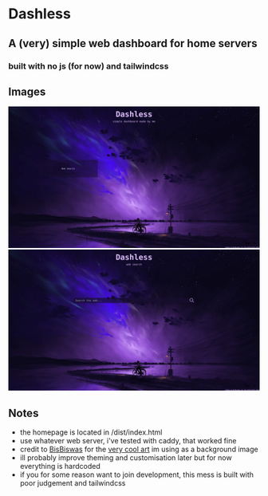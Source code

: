 # Dashless

## A (very) simple web dashboard for home servers
### built with no js (for now) and tailwindcss

## Images
![Dashless home page](/images/index.png "Dashless home page")
![Dashless web search](/images/web.png "Dashless web search page")

## Notes
- the homepage is located in /dist/index.html
- use whatever web server, i've tested with caddy, that worked fine
- credit to [BisBiswas](https://www.deviantart.com/bisbiswas) for the [very cool art](https://www.deviantart.com/bisbiswas/art/Chasing-A-Dream-892099029) im using as a background image
- ill probably improve theming and customisation later but for now everything is hardcoded
- if you for some reason want to join development, this mess is built with poor judgement and tailwindcss